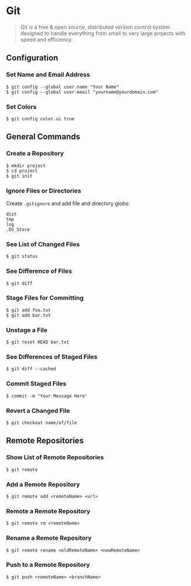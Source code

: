 # Git

> Git is a free & open source, distributed version control system designed to handle everything from small to very large projects with speed and efficiency.

## Configuration

### Set Name and Email Address

	$ git config --global user.name "Your Name"
	$ git config --global user.email "yourname@yourdomain.com"

### Set Colors

	$ git config color.ui true

## General Commands

### Create a Repository

	$ mkdir project
	$ cd project
	$ git init

### Ignore Files or Directories

Create `.gitignore` and add file and directory globs:

	dist
	tmp
	log
	.DS_Store

### See List of Changed Files

	$ git status
	
### See Difference of Files

	$ git diff

### Stage Files for Committing

	$ git add foo.txt
	$ git add bar.txt

### Unstage a File

	$ git reset HEAD bar.txt

### See Differences of Staged Files

	$ git diff --cached
	
### Commit Staged Files

	$ commit -m "Your Message Here"

### Revert a Changed File

	$ git checkout name/of/file
	
## Remote Repositories

### Show List of Remote Repositories

	$ git remote
	
### Add a Remote Repository

	$ git remote add <remoteName> <url>
	
### Remote a Remote Repository

	$ git remote rm <remoteName>
	
### Rename a Remote Repository

	$ git remote rename <oldRemoteName> <newRemoteName>

### Push to a Remote Repository

	$ git push <remoteName> <branchName>

